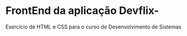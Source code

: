 # FrontEnd da aplicação Devflix-
Exercício de HTML e CSS para o curso de Desenvolvimento de Sistemas 
